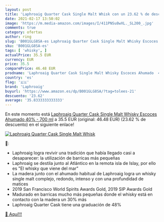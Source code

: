 ```yaml
---
layout: post
title: 'Laphroaig Quarter Cask Single Malt Whisk con un 23.62 % de descuento'
date: 2021-02-17 13:50:02
image: 'https://m.media-amazon.com/images/I/411PNSu8wXL._SL200_.jpg'
comments: true
category: ofertas
author: ring
slug: 'B001GLG8SA-es Laphroaig Quarter Cask Single Malt Whisky Escoces Ahumado...'
sku: 'B001GLG8SA-es'
tags: [ 'whisky', ]
actualPrice: 35.5 EUR
currency: EUR
price: 35.5
comparePrice: 46.48 EUR
prodname: 'Laphroaig Quarter Cask Single Malt Whisky Escoces Ahumado  40% - 700 ml'
country: 'es'
flag: '🇪🇸'
brand: 'Laphroaig'
buyurl: 'https://www.amazon.es/dp/B001GLG8SA/?tag=tolees-21'
descuento: '23.62'
average: '35.8333333333333'
---
```


En este momento está [Laphroaig Quarter Cask Single Malt Whisky Escoces Ahumado  40% - 700 ml](https://www.amazon.es/dp/B001GLG8SA/?tag=tolees-21) a 35.5 EUR (original: 46.48 EUR) (23.62 %  de descuento) en el siguiente enlace!

[![Laphroaig Quarter Cask Single Malt Whisk](https://m.media-amazon.com/images/I/411PNSu8wXL._SL200_.jpg)](https://www.amazon.es/dp/B001GLG8SA/?tag=tolees-21)

🔎:

- Laphroaig logra revivir una tradición que había llegado casi a desaparecer: la utilización de barricas más pequeñas
- Laphroaig se destila junto al Atlántico en la remota isla de Islay, por ello es "El whisky que viene del mar"
- La madera junto con el ahumado habitual de Laphroaig logra un whisky single malt complejo, redondo, intenso y con una profundidad de matices
- 2019 San Francisco World Spirits Awards Gold, 2019 SIP Awards Gold
- Madurado en barricas mucho más pequeñas donde el whisky está en contacto con la madera un 30% más
- Laphroaig Quarter Cask tiene una graduación de 48%

[🛒 Aquí!!!](https://www.amazon.es/dp/B001GLG8SA/?tag=tolees-21)
